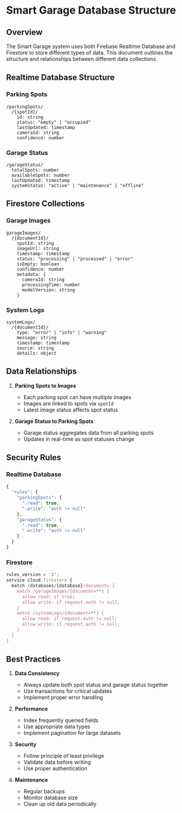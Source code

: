 # Smart Garage Database Structure

## Overview
The Smart Garage system uses both Firebase Realtime Database and Firestore to store different types of data. This document outlines the structure and relationships between different data collections.

## Realtime Database Structure

### Parking Spots
```
/parkingSpots/
  /{spotId}/
    id: string
    status: "empty" | "occupied"
    lastUpdated: timestamp
    cameraId: string
    confidence: number
```

### Garage Status
```
/garageStatus/
  totalSpots: number
  availableSpots: number
  lastUpdated: timestamp
  systemStatus: "active" | "maintenance" | "offline"
```

## Firestore Collections

### Garage Images
```
garageImages/
  /{documentId}/
    spotId: string
    imageUrl: string
    timestamp: timestamp
    status: "processing" | "processed" | "error"
    isEmpty: boolean
    confidence: number
    metadata: {
      cameraId: string
      processingTime: number
      modelVersion: string
    }
```

### System Logs
```
systemLogs/
  /{documentId}/
    type: "error" | "info" | "warning"
    message: string
    timestamp: timestamp
    source: string
    details: object
```

## Data Relationships

1. **Parking Spots to Images**
   - Each parking spot can have multiple images
   - Images are linked to spots via `spotId`
   - Latest image status affects spot status

2. **Garage Status to Parking Spots**
   - Garage status aggregates data from all parking spots
   - Updates in real-time as spot statuses change

## Security Rules

### Realtime Database
```javascript
{
  "rules": {
    "parkingSpots": {
      ".read": true,
      ".write": "auth != null"
    },
    "garageStatus": {
      ".read": true,
      ".write": "auth != null"
    }
  }
}
```

### Firestore
```javascript
rules_version = '2';
service cloud.firestore {
  match /databases/{database}/documents {
    match /garageImages/{document=**} {
      allow read: if true;
      allow write: if request.auth != null;
    }
    match /systemLogs/{document=**} {
      allow read: if request.auth != null;
      allow write: if request.auth != null;
    }
  }
}
```

## Best Practices

1. **Data Consistency**
   - Always update both spot status and garage status together
   - Use transactions for critical updates
   - Implement proper error handling

2. **Performance**
   - Index frequently queried fields
   - Use appropriate data types
   - Implement pagination for large datasets

3. **Security**
   - Follow principle of least privilege
   - Validate data before writing
   - Use proper authentication

4. **Maintenance**
   - Regular backups
   - Monitor database size
   - Clean up old data periodically 